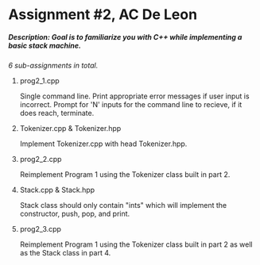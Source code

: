 # Assignment #2, AC De Leon

##### Description: Goal is to familiarize you with C++ while implementing a basic stack machine.

*6 sub-assignments in total.*

1. prog2_1.cpp

    Single command line. Print appropriate error messages if user input is incorrect. Prompt for 'N' inputs for the command line to recieve, if it does reach, terminate.

2. Tokenizer.cpp & Tokenizer.hpp

    Implement Tokenizer.cpp with head Tokenizer.hpp.

3. prog2_2.cpp

    Reimplement Program 1 using the Tokenizer class built in part 2.

4. Stack.cpp & Stack.hpp

    Stack class should only contain "ints" which will implement the constructor, push, pop, and print.

5. prog2_3.cpp

    Reimplement Program 1 using the Tokenizer class built in part 2 as well as the Stack class in part 4.
    


